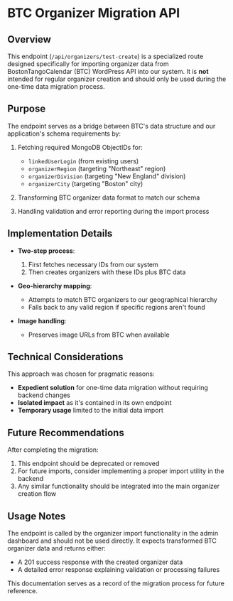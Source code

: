 # BTC Organizer Migration API

## Overview

This endpoint (`/api/organizers/test-create`) is a specialized route designed specifically for importing organizer data from BostonTangoCalendar (BTC) WordPress API into our system. It is **not** intended for regular organizer creation and should only be used during the one-time data migration process.

## Purpose

The endpoint serves as a bridge between BTC's data structure and our application's schema requirements by:

1. Fetching required MongoDB ObjectIDs for:
   - `linkedUserLogin` (from existing users)
   - `organizerRegion` (targeting "Northeast" region)
   - `organizerDivision` (targeting "New England" division)
   - `organizerCity` (targeting "Boston" city)

2. Transforming BTC organizer data format to match our schema
3. Handling validation and error reporting during the import process

## Implementation Details

- **Two-step process**:
  1. First fetches necessary IDs from our system
  2. Then creates organizers with these IDs plus BTC data

- **Geo-hierarchy mapping**:
  - Attempts to match BTC organizers to our geographical hierarchy
  - Falls back to any valid region if specific regions aren't found

- **Image handling**:
  - Preserves image URLs from BTC when available

## Technical Considerations

This approach was chosen for pragmatic reasons:

- **Expedient solution** for one-time data migration without requiring backend changes
- **Isolated impact** as it's contained in its own endpoint
- **Temporary usage** limited to the initial data import

## Future Recommendations

After completing the migration:

1. This endpoint should be deprecated or removed
2. For future imports, consider implementing a proper import utility in the backend
3. Any similar functionality should be integrated into the main organizer creation flow

## Usage Notes

The endpoint is called by the organizer import functionality in the admin dashboard and should not be used directly. It expects transformed BTC organizer data and returns either:

- A 201 success response with the created organizer data
- A detailed error response explaining validation or processing failures

This documentation serves as a record of the migration process for future reference.